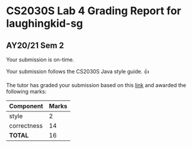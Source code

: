 
# CS2030S Lab 4 Grading Report for laughingkid-sg
## AY20/21 Sem 2

Your submission is on-time.

Your submission follows the CS2030S Java style guide. :+1:

The tutor has graded your submission based on this [link](https://github.com/nus-cs2030s-2021-s2/lab4-laughingkid-sg/commit/aadef238804a20c9a1493161c870f5ea411a265e) and awarded the following marks:

| Component | Marks |
|-----------|-------|
| style     | 2 |
| correctness | 14 |
| **TOTAL**      | 16 |
